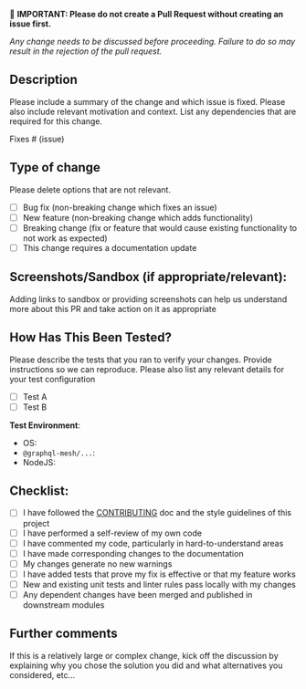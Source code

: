 🚨 **IMPORTANT: Please do not create a Pull Request without creating an issue first.**

_Any change needs to be discussed before proceeding. Failure to do so may result in the rejection of
the pull request._

## Description

Please include a summary of the change and which issue is fixed. Please also include relevant
motivation and context. List any dependencies that are required for this change.

Fixes # (issue)

## Type of change

Please delete options that are not relevant.

- [ ] Bug fix (non-breaking change which fixes an issue)
- [ ] New feature (non-breaking change which adds functionality)
- [ ] Breaking change (fix or feature that would cause existing functionality to not work as
      expected)
- [ ] This change requires a documentation update

## Screenshots/Sandbox (if appropriate/relevant):

Adding links to sandbox or providing screenshots can help us understand more about this PR and take
action on it as appropriate

## How Has This Been Tested?

Please describe the tests that you ran to verify your changes. Provide instructions so we can
reproduce. Please also list any relevant details for your test configuration

- [ ] Test A
- [ ] Test B

**Test Environment**:

- OS:
- `@graphql-mesh/...`:
- NodeJS:

## Checklist:

- [ ] I have followed the
      [CONTRIBUTING](https://github.com/the-guild-org/Stack/blob/master/CONTRIBUTING.md) doc and the
      style guidelines of this project
- [ ] I have performed a self-review of my own code
- [ ] I have commented my code, particularly in hard-to-understand areas
- [ ] I have made corresponding changes to the documentation
- [ ] My changes generate no new warnings
- [ ] I have added tests that prove my fix is effective or that my feature works
- [ ] New and existing unit tests and linter rules pass locally with my changes
- [ ] Any dependent changes have been merged and published in downstream modules

## Further comments

If this is a relatively large or complex change, kick off the discussion by explaining why you chose
the solution you did and what alternatives you considered, etc...
